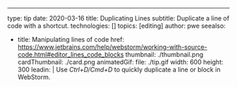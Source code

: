 ---
type: tip
date: 2020-03-16
title: Duplicating Lines
subtitle: Duplicate a line of code with a shortcut.
technologies: []
topics: [editing]
author: pwe
seealso:
- title: Manipulating lines of code
  href: https://www.jetbrains.com/help/webstorm/working-with-source-code.html#editor_lines_code_blocks
thumbnail: ./thumbnail.png
cardThumbnail: ./card.png
animatedGif:
  file: ./tip.gif
  width: 600
  height: 300
leadin: |
  Use *Ctrl+D/Cmd+D* to quickly duplicate a line or block in WebStorm.
